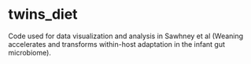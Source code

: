 # twins_diet
Code used for data visualization and analysis in Sawhney et al (Weaning accelerates and transforms within-host adaptation in the infant gut microbiome).
